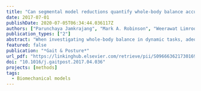 ```yaml
---
title: "Can segmental model reductions quantify whole-body balance accurately during dynamic activities?"
date: 2017-07-01
publishDate: 2020-07-05T06:34:44.036117Z
authors: ["Parunchaya Jamkrajang", "Mark A. Robinson", "Weerawat Limroongreungrat", "Jos Vanrenterghem"]
publication_types: ["2"]
abstract: "When investigating whole-body balance in dynamic tasks, adequately tracking the whole-body centre of mass (CoM) or derivatives such as the extrapolated centre of mass (XCoM) can be crucial but add considerable measurement eﬀorts. The aim of this study was to investigate whether reduced kinematic models can still provide adequate CoM and XCoM representations during dynamic sporting tasks. Seventeen healthy recreationally active subjects (14 males and 3 females; age, 24.9 ± 3.2 years; height, 177.3 ± 6.9 cm; body mass 72.6 ± 7.0 kg) participated in this study. Participants completed three dynamic movements, jumping, kicking, and overarm throwing. Marker-based kinematic data were collected with 10 optoelectronic cameras at 250 Hz (Oqus Qualisys, Gothenburg, Sweden). The diﬀerences between (X)CoM from a full-body model (gold standard) and (X)CoM representations based on six selected model reductions were evaluated using a Bland-Altman approach. A threshold diﬀerence was set at ± 2 cm to help the reader interpret which model can still provide an acceptable (X)CoM representation. Antero-posterior and medio-lateral displacement proﬁles of the CoM representation based on lower limbs, trunk and upper limbs showed strong agreement, slightly reduced for lower limbs and trunk only. Representations based on lower limbs only showed less strong agreement, particularly for XCoM in kicking. Overall, our results provide justiﬁcation of the use of certain model reductions for speciﬁc needs, saving measurement eﬀort whilst limiting the error of tracking (X)CoM trajectories in the context of whole-body balance investigation."
featured: false
publication: "*Gait & Posture*"
url_pdf: "https://linkinghub.elsevier.com/retrieve/pii/S0966636217301698"
doi: "10.1016/j.gaitpost.2017.04.036"
projects: [methods]
tags:
  - Biomechanical models
---
```

